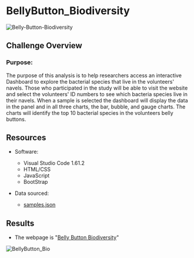 # BellyButton_Biodiversity

![Belly-Button-Biodiversity](https://user-images.githubusercontent.com/89308251/141609810-c1f2fa5c-6357-4cc1-b48b-50cecb20f717.jpg)



## Challenge Overview

### Purpose:
  The purpose of this analysis is to help researchers access an interactive Dashboard to explore the bacterial species that live in the volunteers' navels. Those who participated in the study will be able to visit the website and select the volunteers' ID numbers to see which bacteria species live in their navels. When a sample is selected the dashboard will display the data in the panel and in all three charts, the bar, bubble, and gauge charts. The charts will identify the top 10 bacterial species in the volunteers belly buttons. 

## Resources
- Software:
   - Visual Studio Code 1.61.2
   - HTML/CSS
   - JavaScript
   - BootStrap 

- Data sourced: 
   - [samples.json](https://github.com/SYDsCorner/BellyButton_Biodiversity/blob/main/static/json/samples.json)


## Results 

- The webpage is "[Belly Button Biodiversity](https://sydscorner.github.io/BellyButton_Biodiversity/)" 


![BellyButton_Bio](https://user-images.githubusercontent.com/89308251/141608588-863229d7-62b4-49cb-b576-9bc6828c308d.png)
